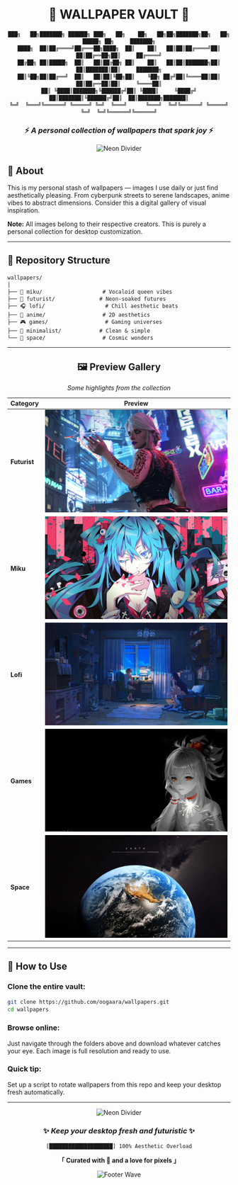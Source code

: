 <div align="center">

# 🌌 WALLPAPER VAULT 🌌

```
███╗   ██╗███████╗ ██████╗ ███╗   ██╗    ██╗   ██╗██╗███████╗██╗   ██╗ █████╗ ██╗     ███████╗
████╗  ██║██╔════╝██╔═══██╗████╗  ██║    ██║   ██║██║██╔════╝██║   ██║██╔══██╗██║     ██╔════╝
██╔██╗ ██║█████╗  ██║   ██║██╔██╗ ██║    ██║   ██║██║███████╗██║   ██║███████║██║     ███████╗
██║╚██╗██║██╔══╝  ██║   ██║██║╚██╗██║    ╚██╗ ██╔╝██║╚════██║██║   ██║██╔══██║██║     ╚════██║
██║ ╚████║███████╗╚██████╔╝██║ ╚████║     ╚████╔╝ ██║███████║╚██████╔╝██║  ██║███████╗███████║
╚═╝  ╚═══╝╚══════╝ ╚═════╝ ╚═╝  ╚═══╝      ╚═══╝  ╚═╝╚══════╝ ╚═════╝ ╚═╝  ╚═╝╚══════╝╚══════╝
```

### ⚡ *A personal collection of wallpapers that spark joy* ⚡

![Neon Divider](https://raw.githubusercontent.com/andreasbm/readme/master/assets/lines/colored.png)

</div>

## 💎 About

This is my personal stash of wallpapers — images I use daily or just find aesthetically pleasing. From cyberpunk streets to serene landscapes, anime vibes to abstract dimensions. Consider this a digital gallery of visual inspiration.

**Note:** All images belong to their respective creators. This is purely a personal collection for desktop customization.

---

## 📁 Repository Structure

```
wallpapers/
│
├── 🎤 miku/                   # Vocaloid queen vibes
├── 🌃 futurist/              # Neon-soaked futures
├── 🎧 lofi/                   # Chill aesthetic beats
├── 🌸 anime/                  # 2D aesthetics
├── 🎮 games/                  # Gaming universes
├── 🎨 minimalist/            # Clean & simple
└── 🚀 space/                  # Cosmic wonders
```

---

<div align="center">

## 🖼️ Preview Gallery

*Some highlights from the collection*

| Category | Preview |
|----------|---------|
| **Futurist** | ![Preview](futurist/the-city-cyberpunk-art.jpg) |
| **Miku** | ![Preview](miku/miku01.jpg) |
| **Lofi** | ![Preview](lofi/badroom-001.jpg) |
| **Games** | ![Preview](games/genshin-black-wallpaper.jpg) |
| **Space** | ![Preview](space/windows-11-4k-planet-earth-69d3857325c9qkav.jpg) |

</div>

---

## 🔧 How to Use

### Clone the entire vault:
```bash
git clone https://github.com/oogaara/wallpapers.git
cd wallpapers
```

### Browse online:
Just navigate through the folders above and download whatever catches your eye. Each image is full resolution and ready to use.

### Quick tip:
Set up a script to rotate wallpapers from this repo and keep your desktop fresh automatically.

---

<div align="center">

![Neon Divider](https://raw.githubusercontent.com/andreasbm/readme/master/assets/lines/colored.png)

### ✨ *Keep your desktop fresh and futuristic* ✨

```
[████████████████████] 100% Aesthetic Overload
```

**「 Curated with 💙 and a love for pixels 」**

![Footer Wave](https://capsule-render.vercel.app/api?type=waving&color=gradient&customColorList=6,11,20&height=100&section=footer)

</div>
